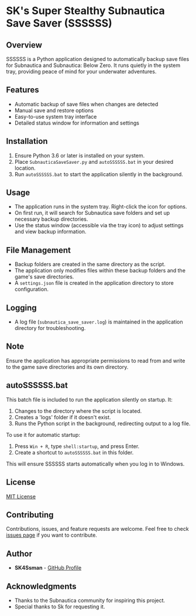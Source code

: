 # SK's Super Stealthy Subnautica Save Saver (SSSSSS)

## Overview

SSSSSS is a Python application designed to automatically backup save files for Subnautica and Subnautica: Below Zero. It runs quietly in the system tray, providing peace of mind for your underwater adventures.

## Features

- Automatic backup of save files when changes are detected
- Manual save and restore options
- Easy-to-use system tray interface
- Detailed status window for information and settings

## Installation

1. Ensure Python 3.6 or later is installed on your system.
2. Place `SubnauticaSaveSaver.py` and `autoSSSSSS.bat` in your desired location.
3. Run `autoSSSSSS.bat` to start the application silently in the background.

## Usage

- The application runs in the system tray. Right-click the icon for options.
- On first run, it will search for Subnautica save folders and set up necessary backup directories.
- Use the status window (accessible via the tray icon) to adjust settings and view backup information.

## File Management

- Backup folders are created in the same directory as the script.
- The application only modifies files within these backup folders and the game's save directories.
- A `settings.json` file is created in the application directory to store configuration.

## Logging

- A log file (`subnautica_save_saver.log`) is maintained in the application directory for troubleshooting.

## Note

Ensure the application has appropriate permissions to read from and write to the game save directories and its own directory.

## autoSSSSSS.bat

This batch file is included to run the application silently on startup. It:

1. Changes to the directory where the script is located.
2. Creates a 'logs' folder if it doesn't exist.
3. Runs the Python script in the background, redirecting output to a log file.

To use it for automatic startup:

1. Press `Win + R`, type `shell:startup`, and press Enter.
2. Create a shortcut to `autoSSSSSS.bat` in this folder.

This will ensure SSSSSS starts automatically when you log in to Windows.

## License

[MIT License](LICENSE)

## Contributing

Contributions, issues, and feature requests are welcome. Feel free to check [issues page](https://github.com/yourusername/SSSSSS/issues) if you want to contribute.

## Author

- **SK4Ssman** - [GitHub Profile](https://github.com/yourusername)

## Acknowledgments

- Thanks to the Subnautica community for inspiring this project.
- Special thanks to Sk for requesting it.